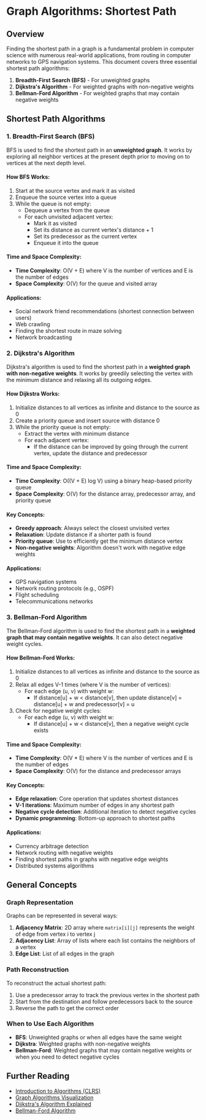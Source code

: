# Graph Algorithms: Shortest Path

## Overview

Finding the shortest path in a graph is a fundamental problem in computer science with numerous real-world applications, from routing in computer networks to GPS navigation systems. This document covers three essential shortest path algorithms:

1. **Breadth-First Search (BFS)** - For unweighted graphs
2. **Dijkstra's Algorithm** - For weighted graphs with non-negative weights
3. **Bellman-Ford Algorithm** - For weighted graphs that may contain negative weights

## Shortest Path Algorithms

### 1. Breadth-First Search (BFS)

BFS is used to find the shortest path in an **unweighted graph**. It works by exploring all neighbor vertices at the present depth prior to moving on to vertices at the next depth level.

#### How BFS Works:

1. Start at the source vertex and mark it as visited
2. Enqueue the source vertex into a queue
3. While the queue is not empty:
   - Dequeue a vertex from the queue
   - For each unvisited adjacent vertex:
     - Mark it as visited
     - Set its distance as current vertex's distance + 1
     - Set its predecessor as the current vertex
     - Enqueue it into the queue

#### Time and Space Complexity:

- **Time Complexity**: O(V + E) where V is the number of vertices and E is the number of edges
- **Space Complexity**: O(V) for the queue and visited array

#### Applications:

- Social network friend recommendations (shortest connection between users)
- Web crawling
- Finding the shortest route in maze solving
- Network broadcasting

### 2. Dijkstra's Algorithm

Dijkstra's algorithm is used to find the shortest path in a **weighted graph with non-negative weights**. It works by greedily selecting the vertex with the minimum distance and relaxing all its outgoing edges.

#### How Dijkstra Works:

1. Initialize distances to all vertices as infinite and distance to the source as 0
2. Create a priority queue and insert source with distance 0
3. While the priority queue is not empty:
   - Extract the vertex with minimum distance
   - For each adjacent vertex:
     - If the distance can be improved by going through the current vertex, update the distance and predecessor

#### Time and Space Complexity:

- **Time Complexity**: O((V + E) log V) using a binary heap-based priority queue
- **Space Complexity**: O(V) for the distance array, predecessor array, and priority queue

#### Key Concepts:
- **Greedy approach**: Always select the closest unvisited vertex
- **Relaxation**: Update distance if a shorter path is found
- **Priority queue**: Use to efficiently get the minimum distance vertex
- **Non-negative weights**: Algorithm doesn't work with negative edge weights

#### Applications:

- GPS navigation systems
- Network routing protocols (e.g., OSPF)
- Flight scheduling
- Telecommunications networks

### 3. Bellman-Ford Algorithm

The Bellman-Ford algorithm is used to find the shortest path in a **weighted graph that may contain negative weights**. It can also detect negative weight cycles.

#### How Bellman-Ford Works:

1. Initialize distances to all vertices as infinite and distance to the source as 0
2. Relax all edges V-1 times (where V is the number of vertices):
   - For each edge (u, v) with weight w:
     - If distance[u] + w < distance[v], then update distance[v] = distance[u] + w and predecessor[v] = u
3. Check for negative weight cycles:
   - For each edge (u, v) with weight w:
     - If distance[u] + w < distance[v], then a negative weight cycle exists

#### Time and Space Complexity:

- **Time Complexity**: O(V * E) where V is the number of vertices and E is the number of edges
- **Space Complexity**: O(V) for the distance and predecessor arrays

#### Key Concepts:
- **Edge relaxation**: Core operation that updates shortest distances
- **V-1 iterations**: Maximum number of edges in any shortest path
- **Negative cycle detection**: Additional iteration to detect negative cycles
- **Dynamic programming**: Bottom-up approach to shortest paths

#### Applications:

- Currency arbitrage detection
- Network routing with negative weights
- Finding shortest paths in graphs with negative edge weights
- Distributed systems algorithms

## General Concepts

### Graph Representation

Graphs can be represented in several ways:

1. **Adjacency Matrix**: 2D array where `matrix[i][j]` represents the weight of edge from vertex i to vertex j
2. **Adjacency List**: Array of lists where each list contains the neighbors of a vertex
3. **Edge List**: List of all edges in the graph

### Path Reconstruction

To reconstruct the actual shortest path:
1. Use a predecessor array to track the previous vertex in the shortest path
2. Start from the destination and follow predecessors back to the source
3. Reverse the path to get the correct order

### When to Use Each Algorithm

- **BFS**: Unweighted graphs or when all edges have the same weight
- **Dijkstra**: Weighted graphs with non-negative weights
- **Bellman-Ford**: Weighted graphs that may contain negative weights or when you need to detect negative cycles

## Further Reading

- [Introduction to Algorithms (CLRS)](https://mitpress.mit.edu/books/introduction-algorithms-third-edition)
- [Graph Algorithms Visualization](https://visualgo.net/en/sssp)
- [Dijkstra's Algorithm Explained](https://www.geeksforgeeks.org/dijkstras-shortest-path-algorithm-greedy-algo-7/)
- [Bellman-Ford Algorithm](https://www.geeksforgeeks.org/bellman-ford-algorithm-dp-23/) 